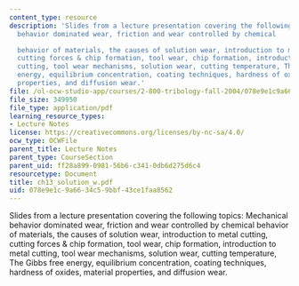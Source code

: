 ```yaml
---
content_type: resource
description: 'Slides from a lecture presentation covering the following topics: Mechanical
  behavior dominated wear, friction and wear controlled by chemical

  behavior of materials, the causes of solution wear, introduction to metal cutting,
  cutting forces & chip formation, tool wear, chip formation, introduction to metal
  cutting, tool wear mechanisms, solution wear, cutting temperature, The Gibbs free
  energy, equilibrium concentration, coating techniques, hardness of oxides, material
  properties, and diffusion wear.'
file: /ol-ocw-studio-app/courses/2-800-tribology-fall-2004/078e9e1c9a6634c59bbf43ce1faa8562_ch13_solution_w.pdf
file_size: 349950
file_type: application/pdf
learning_resource_types:
- Lecture Notes
license: https://creativecommons.org/licenses/by-nc-sa/4.0/
ocw_type: OCWFile
parent_title: Lecture Notes
parent_type: CourseSection
parent_uid: ff28a899-0981-56b6-c341-0db6d275d6c4
resourcetype: Document
title: ch13_solution_w.pdf
uid: 078e9e1c-9a66-34c5-9bbf-43ce1faa8562
---
```

Slides from a lecture presentation covering the following topics: Mechanical behavior dominated wear, friction and wear controlled by chemical
behavior of materials, the causes of solution wear, introduction to metal cutting, cutting forces & chip formation, tool wear, chip formation, introduction to metal cutting, tool wear mechanisms, solution wear, cutting temperature, The Gibbs free energy, equilibrium concentration, coating techniques, hardness of oxides, material properties, and diffusion wear.